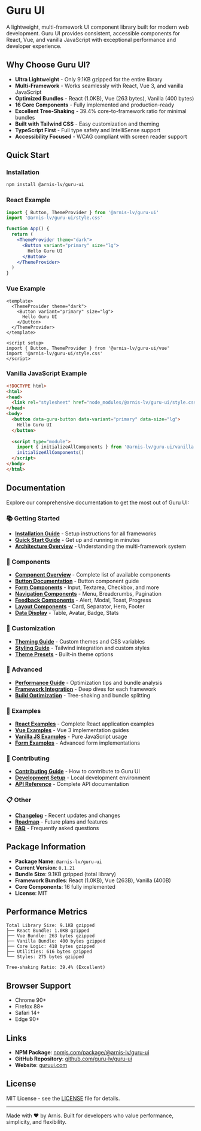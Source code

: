 # Guru UI

A lightweight, multi-framework UI component library built for modern web development. Guru UI provides consistent, accessible components for React, Vue, and vanilla JavaScript with exceptional performance and developer experience.

## Why Choose Guru UI?

- **Ultra Lightweight** - Only 9.1KB gzipped for the entire library
- **Multi-Framework** - Works seamlessly with React, Vue 3, and vanilla JavaScript
- **Optimized Bundles** - React (1.0KB), Vue (263 bytes), Vanilla (400 bytes)
- **16 Core Components** - Fully implemented and production-ready
- **Excellent Tree-Shaking** - 39.4% core-to-framework ratio for minimal bundles
- **Built with Tailwind CSS** - Easy customization and theming
- **TypeScript First** - Full type safety and IntelliSense support
- **Accessibility Focused** - WCAG compliant with screen reader support

## Quick Start

### Installation

```bash
npm install @arnis-lv/guru-ui
```

### React Example

```jsx
import { Button, ThemeProvider } from '@arnis-lv/guru-ui'
import '@arnis-lv/guru-ui/style.css'

function App() {
  return (
    <ThemeProvider theme="dark">
      <Button variant="primary" size="lg">
        Hello Guru UI
      </Button>
    </ThemeProvider>
  )
}
```

### Vue Example

```vue
<template>
  <ThemeProvider theme="dark">
    <Button variant="primary" size="lg">
      Hello Guru UI
    </Button>
  </ThemeProvider>
</template>

<script setup>
import { Button, ThemeProvider } from '@arnis-lv/guru-ui/vue'
import '@arnis-lv/guru-ui/style.css'
</script>
```

### Vanilla JavaScript Example

```html
<!DOCTYPE html>
<html>
<head>
  <link rel="stylesheet" href="node_modules/@arnis-lv/guru-ui/style.css">
</head>
<body>
  <button data-guru-button data-variant="primary" data-size="lg">
    Hello Guru UI
  </button>
  
  <script type="module">
    import { initializeAllComponents } from '@arnis-lv/guru-ui/vanilla'
    initializeAllComponents()
  </script>
</body>
</html>
```

## Documentation

Explore our comprehensive documentation to get the most out of Guru UI:

### 📚 Getting Started
- **[Installation Guide](GuruUI-Docs/installation.md)** - Setup instructions for all frameworks
- **[Quick Start Guide](GuruUI-Docs/quick-start.md)** - Get up and running in minutes
- **[Architecture Overview](GuruUI-Docs/architecture.md)** - Understanding the multi-framework system

### 🧩 Components
- **[Component Overview](GuruUI-Docs/components/overview.md)** - Complete list of available components
- **[Button Documentation](GuruUI-Docs/components/button.md)** - Button component guide
- **[Form Components](GuruUI-Docs/components/form.md)** - Input, Textarea, Checkbox, and more
- **[Navigation Components](GuruUI-Docs/components/navigation.md)** - Menu, Breadcrumbs, Pagination
- **[Feedback Components](GuruUI-Docs/components/feedback.md)** - Alert, Modal, Toast, Progress
- **[Layout Components](GuruUI-Docs/components/layout.md)** - Card, Separator, Hero, Footer
- **[Data Display](GuruUI-Docs/components/data-display.md)** - Table, Avatar, Badge, Stats

### 🎨 Customization
- **[Theming Guide](GuruUI-Docs/theming.md)** - Custom themes and CSS variables
- **[Styling Guide](GuruUI-Docs/styling.md)** - Tailwind integration and custom styles
- **[Theme Presets](GuruUI-Docs/theme-presets.md)** - Built-in theme options

### 🚀 Advanced
- **[Performance Guide](GuruUI-Docs/performance.md)** - Optimization tips and bundle analysis
- **[Framework Integration](GuruUI-Docs/framework-integration.md)** - Deep dives for each framework
- **[Build Optimization](GuruUI-Docs/build-optimization.md)** - Tree-shaking and bundle splitting

### 📝 Examples
- **[React Examples](GuruUI-Docs/examples/react.md)** - Complete React application examples
- **[Vue Examples](GuruUI-Docs/examples/vue.md)** - Vue 3 implementation guides
- **[Vanilla JS Examples](GuruUI-Docs/examples/vanilla.md)** - Pure JavaScript usage
- **[Form Examples](GuruUI-Docs/examples/react-form.md)** - Advanced form implementations

### 🤝 Contributing
- **[Contributing Guide](GuruUI-Docs/contributing.md)** - How to contribute to Guru UI
- **[Development Setup](GuruUI-Docs/development.md)** - Local development environment
- **[API Reference](GuruUI-Docs/api-reference.md)** - Complete API documentation

### 📋 Other
- **[Changelog](GuruUI-Docs/UPDATES.md)** - Recent updates and changes
- **[Roadmap](GuruUI-Docs/roadmap.md)** - Future plans and features
- **[FAQ](GuruUI-Docs/faq.md)** - Frequently asked questions

## Package Information

- **Package Name**: `@arnis-lv/guru-ui`
- **Current Version**: `0.1.21`
- **Bundle Size**: 9.1KB gzipped (total library)
- **Framework Bundles**: React (1.0KB), Vue (263B), Vanilla (400B)
- **Core Components**: 16 fully implemented
- **License**: MIT

## Performance Metrics

```
Total Library Size: 9.1KB gzipped
├── React Bundle: 1.0KB gzipped
├── Vue Bundle: 263 bytes gzipped  
├── Vanilla Bundle: 400 bytes gzipped
├── Core Logic: 418 bytes gzipped
├── Utilities: 616 bytes gzipped
└── Styles: 275 bytes gzipped

Tree-shaking Ratio: 39.4% (Excellent)
```

## Browser Support

- Chrome 90+
- Firefox 88+
- Safari 14+
- Edge 90+

## Links

- **NPM Package**: [npmjs.com/package/@arnis-lv/guru-ui](https://www.npmjs.com/package/@arnis-lv/guru-ui)
- **GitHub Repository**: [github.com/guru-lv/guru-ui](https://github.com/guru-lv/guru-ui)
- **Website**: [guruui.com](https://guruui.com)

## License

MIT License - see the [LICENSE](LICENSE) file for details.

---

Made with ❤️ by Arnis. Built for developers who value performance, simplicity, and flexibility.
